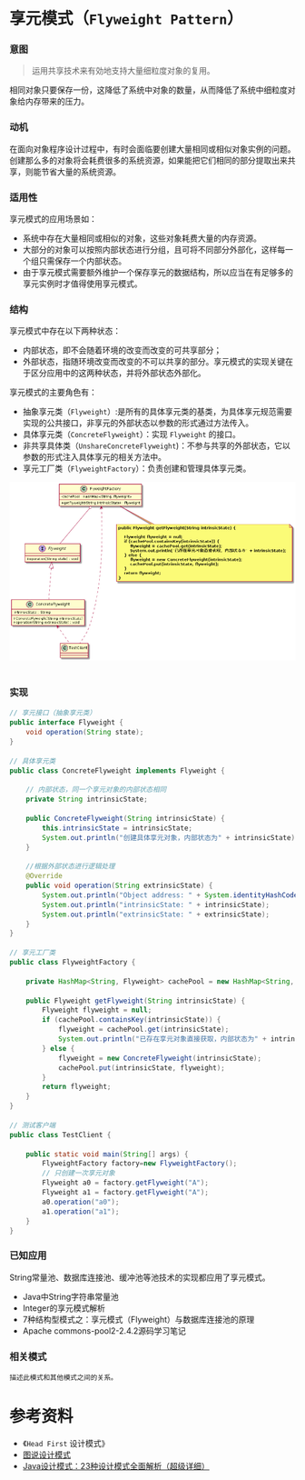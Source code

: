 享元模式（`Flyweight Pattern`）
====================
### **意图**
> 运用共享技术来有効地支持大量细粒度对象的复用。

相同对象只要保存一份，这降低了系统中对象的数量，从而降低了系统中细粒度对象给内存带来的压力。

### **动机**
在面向对象程序设计过程中，有时会面临要创建大量相同或相似对象实例的问题。创建那么多的对象将会耗费很多的系统资源，如果能把它们相同的部分提取出来共享，则能节省大量的系统资源。

### **适用性**
享元模式的应用场景如：
- 系统中存在大量相同或相似的对象，这些对象耗费大量的内存资源。
- 大部分的对象可以按照内部状态进行分组，且可将不同部分外部化，这样每一个组只需保存一个内部状态。
- 由于享元模式需要额外维护一个保存享元的数据结构，所以应当在有足够多的享元实例时才值得使用享元模式。

### **结构**
享元模式中存在以下两种状态：
- 内部状态，即不会随着环境的改变而改变的可共享部分；
- 外部状态，指随环境改变而改变的不可以共享的部分。享元模式的实现关键在于区分应用中的这两种状态，并将外部状态外部化。

享元模式的主要角色有：
- 抽象享元类（``Flyweight``）:是所有的具体享元类的基类，为具体享元规范需要实现的公共接口，非享元的外部状态以参数的形式通过方法传入。
- 具体享元类（``ConcreteFlyweight``）：实现 ``Flyweight`` 的接口。
- 非共享具体类（``UnshareConcreteFlyweight``)：不参与共享的外部状态，它以参数的形式注入具体享元的相关方法中。
- 享元工厂类（``FlyweightFactory``）：负责创建和管理具体享元类。

<div align="center"> <img src="images/27.flyweight.png" width="520px"> </div><br>

### **实现**
```java
// 享元接口（抽象享元类）
public interface Flyweight {	
	void operation(String state);
}

// 具体享元类
public class ConcreteFlyweight implements Flyweight {
	
	// 内部状态，同一个享元对象的内部状态相同
	private String intrinsicState;

	public ConcreteFlyweight(String intrinsicState) {
		this.intrinsicState = intrinsicState;
		System.out.println("创建具体享元对象，内部状态为" + intrinsicState);
	}

	//根据外部状态进行逻辑处理
	@Override
	public void operation(String extrinsicState) {
		System.out.println("Object address: " + System.identityHashCode(this));
        System.out.println("intrinsicState: " + intrinsicState);
        System.out.println("extrinsicState: " + extrinsicState);
	}
}

// 享元工厂类
public class FlyweightFactory {

	private HashMap<String, Flyweight> cachePool = new HashMap<String, Flyweight>(16);

	public Flyweight getFlyweight(String intrinsicState) {
		Flyweight flyweight = null;
		if (cachePool.containsKey(intrinsicState)) {
			flyweight = cachePool.get(intrinsicState);
			System.out.println("已存在享元对象直接获取，内部状态为" + intrinsicState);
		} else {
			flyweight = new ConcreteFlyweight(intrinsicState);
			cachePool.put(intrinsicState, flyweight);
		}
		return flyweight;
	}
}

// 测试客户端
public class TestClient {

	public static void main(String[] args) {	
		FlyweightFactory factory=new FlyweightFactory();
		// 只创建一次享元对象
		Flyweight a0 = factory.getFlyweight("A");
		Flyweight a1 = factory.getFlyweight("A");	
		a0.operation("a0");       
		a1.operation("a1"); 	
	}
}

```
### **已知应用**
String常量池、数据库连接池、缓冲池等池技术的实现都应用了享元模式。

- Java中String字符串常量池
- Integer的享元模式解析
- 7种结构型模式之：享元模式（Flyweight）与数据库连接池的原理
- Apache commons-pool2-2.4.2源码学习笔记

### **相关模式**
    描述此模式和其他模式之间的关系。


# 参考资料
- 《`Head First` 设计模式》
- [图说设计模式](https://design-patterns.readthedocs.io/zh_CN/latest/index.html)
- [Java设计模式：23种设计模式全面解析（超级详细）](http://c.biancheng.net/design_pattern/)
